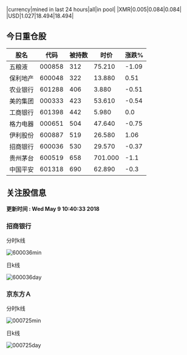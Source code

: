 |currency|mined in last 24 hours|all|in pool|
|XMR|0.005|0.084|0.084|
|USD|1.027|18.494|18.494|

## 今日重仓股 

|股名|代码|被持数|时价|涨跌%|
|---|---|---|---|---|
|五粮液|000858|312|75.210|-1.09|
|保利地产|600048|322|13.880|0.51|
|农业银行|601288|406|3.880|-0.51|
|美的集团|000333|423|53.610|-0.54|
|工商银行|601398|442|5.980|0.0|
|格力电器|000651|504|47.640|-0.75|
|伊利股份|600887|519|26.580|1.06|
|招商银行|600036|530|29.570|-0.37|
|贵州茅台|600519|658|701.000|-1.1|
|中国平安|601318|690|62.890|-0.3|

## 关注股信息
**更新时间 : Wed May  9 10:40:33 2018**
### 招商银行 
分时k线

![600036min](http://image.sinajs.cn/newchart/min/n/sh600036.gif)

日k线

![600036day](http://image.sinajs.cn/newchart/daily/n/sh600036.gif)

### 京东方Ａ 
分时k线

![000725min](http://image.sinajs.cn/newchart/min/n/sz000725.gif)

日k线

![000725day](http://image.sinajs.cn/newchart/daily/n/sz000725.gif)
